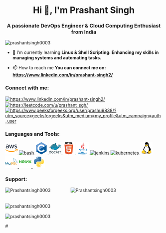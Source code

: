 # <h1 align="center">Hi 👋, I'm Prashant Singh</h1>
<h3 align="center">A passionate DevOps Engineer & Cloud Computing Enthusiast from India</h3>

<p align="left"> <img src="https://komarev.com/ghpvc/?username=prashantsingh0003&label=Profile%20views&color=0e75b6&style=flat" alt="prashantsingh0003" /> </p>

- 🌱 I’m currently learning **Linux & Shell Scripting: Enhancing my skills in managing systems and automating tasks.**

- 📫 How to reach me **You can connect me on: https://www.linkedin.com/in/prashant-singh2/**

<h3 align="left">Connect with me:</h3>
<p align="left">
<a href="https://linkedin.com/in/https://www.linkedin.com/in/prashant-singh2/" target="blank"><img align="center" src="https://raw.githubusercontent.com/rahuldkjain/github-profile-readme-generator/master/src/images/icons/Social/linked-in-alt.svg" alt="https://www.linkedin.com/in/prashant-singh2/" height="30" width="40" /></a>
<a href="https://www.leetcode.com/https://leetcode.com/u/prashant_sgh/" target="blank"><img align="center" src="https://raw.githubusercontent.com/rahuldkjain/github-profile-readme-generator/master/src/images/icons/Social/leet-code.svg" alt="https://leetcode.com/u/prashant_sgh/" height="30" width="40" /></a>
<a href="https://auth.geeksforgeeks.org/user/https://www.geeksforgeeks.org/user/prashu9838/?utm_source=geeksforgeeks&utm_medium=my_profile&utm_campaign=auth_user" target="blank"><img align="center" src="https://raw.githubusercontent.com/rahuldkjain/github-profile-readme-generator/master/src/images/icons/Social/geeks-for-geeks.svg" alt="https://www.geeksforgeeks.org/user/prashu9838/?utm_source=geeksforgeeks&utm_medium=my_profile&utm_campaign=auth_user" height="30" width="40" /></a>
</p>

<h3 align="left">Languages and Tools:</h3>
<p align="left"> <a href="https://aws.amazon.com" target="_blank" rel="noreferrer"> <img src="https://raw.githubusercontent.com/devicons/devicon/master/icons/amazonwebservices/amazonwebservices-original-wordmark.svg" alt="aws" width="40" height="40"/> </a> <a href="https://www.gnu.org/software/bash/" target="_blank" rel="noreferrer"> <img src="https://www.vectorlogo.zone/logos/gnu_bash/gnu_bash-icon.svg" alt="bash" width="40" height="40"/> </a> <a href="https://www.cprogramming.com/" target="_blank" rel="noreferrer"> <img src="https://raw.githubusercontent.com/devicons/devicon/master/icons/c/c-original.svg" alt="c" width="40" height="40"/> </a> <a href="https://www.docker.com/" target="_blank" rel="noreferrer"> <img src="https://raw.githubusercontent.com/devicons/devicon/master/icons/docker/docker-original-wordmark.svg" alt="docker" width="40" height="40"/> </a> <a href="https://www.w3.org/html/" target="_blank" rel="noreferrer"> <img src="https://raw.githubusercontent.com/devicons/devicon/master/icons/html5/html5-original-wordmark.svg" alt="html5" width="40" height="40"/> </a> <a href="https://www.java.com" target="_blank" rel="noreferrer"> <img src="https://raw.githubusercontent.com/devicons/devicon/master/icons/java/java-original.svg" alt="java" width="40" height="40"/> </a> <a href="https://www.jenkins.io" target="_blank" rel="noreferrer"> <img src="https://www.vectorlogo.zone/logos/jenkins/jenkins-icon.svg" alt="jenkins" width="40" height="40"/> </a> <a href="https://kubernetes.io" target="_blank" rel="noreferrer"> <img src="https://www.vectorlogo.zone/logos/kubernetes/kubernetes-icon.svg" alt="kubernetes" width="40" height="40"/> </a> <a href="https://www.linux.org/" target="_blank" rel="noreferrer"> <img src="https://raw.githubusercontent.com/devicons/devicon/master/icons/linux/linux-original.svg" alt="linux" width="40" height="40"/> </a> <a href="https://www.mysql.com/" target="_blank" rel="noreferrer"> <img src="https://raw.githubusercontent.com/devicons/devicon/master/icons/mysql/mysql-original-wordmark.svg" alt="mysql" width="40" height="40"/> </a> <a href="https://www.nginx.com" target="_blank" rel="noreferrer"> <img src="https://raw.githubusercontent.com/devicons/devicon/master/icons/nginx/nginx-original.svg" alt="nginx" width="40" height="40"/> </a> <a href="https://www.python.org" target="_blank" rel="noreferrer"> <img src="https://raw.githubusercontent.com/devicons/devicon/master/icons/python/python-original.svg" alt="python" width="40" height="40"/> </a> </p>

<h3 align="left">Support:</h3>
<p><a href="https://www.buymeacoffee.com/Prashantsingh0003"> <img align="left" src="https://cdn.buymeacoffee.com/buttons/v2/default-yellow.png" height="50" width="210" alt="Prashantsingh0003" /></a><a href="https://ko-fi.com/Prashantsingh0003"> <img align="left" src="https://cdn.ko-fi.com/cdn/kofi3.png?v=3" height="50" width="210" alt="Prashantsingh0003" /></a></p><br><br>

<p><img align="center" src="https://github-readme-stats.vercel.app/api/top-langs?username=prashantsingh0003&show_icons=true&locale=en&layout=compact" alt="prashantsingh0003" /></p>

<p><img align="center" src="https://github-readme-streak-stats.herokuapp.com/?user=prashantsingh0003&" alt="prashantsingh0003" /></p>
#

<!--
**Prashantsingh0003/Prashantsingh0003** is a ✨ _special_ ✨ repository because its `README.md` (this file) appears on your GitHub profile.

Here are some ideas to get you started:

- 🔭 I’m currently working on ...
- 🌱 I’m currently learning ...
- 👯 I’m looking to collaborate on ...
- 🤔 I’m looking for help with ...
- 💬 Ask me about ...
- 📫 How to reach me: ...
- 😄 Pronouns: ...
- ⚡ Fun fact: ...
-->
